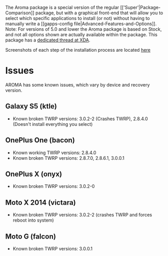 The Aroma package is a special version of the regular [['Super'|Package-Comparison]] package, but with a graphical front-end that will allow you to select which specific applications to install (or not) without having to manually write a [[gapps-config file|Advanced-Features-and-Options]]. Note: For versions of 5.0 and lower the Aroma package is based on Stock, and not all options shown are actually available within the package.
This package has a [dedicated thread at XDA](http://forum.xda-developers.com/android/general/open-gapps-aroma-installer-t3010798).

Screenshots of each step of the installation process are located [here](http://imgur.com/a/gBfR6)

# Issues
AROMA has some known issues, which vary by device and recovery version.

## Galaxy S5 (ktle)
* Known broken TWRP versions: 3.0.2-2 (Crashes TWRP), 2.8.4.0 (Doesn't install everything you select)

## OnePlus One (bacon)
* Known working TWRP versions: 2.8.4.0 
* Known broken TWRP versions: 2.8.7.0, 2.8.6.1, 3.0.0.1

## OnePlus X (onyx)
* Known broken TWRP versions: 3.0.2-0

## Moto X 2014 (victara)
* Known broken TWRP versions: 3.0.2-2 (crashes TWRP and forces reboot into system)

## Moto G (falcon)
* Known broken TWRP versions: 3.0.0.1